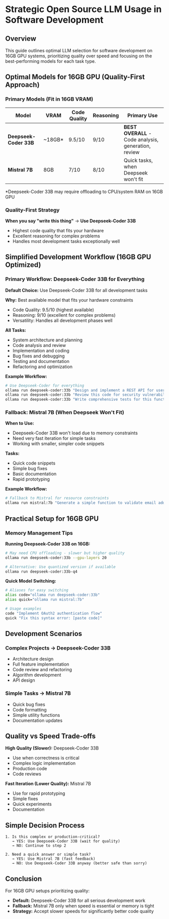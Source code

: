 # Strategic Open Source LLM Usage in Software Development

## Overview

This guide outlines optimal LLM selection for software development on 16GB GPU systems, prioritizing quality over speed and focusing on the best-performing models for each task type.

## Optimal Models for 16GB GPU (Quality-First Approach)

### Primary Models (Fit in 16GB VRAM)

| Model | VRAM | Code Quality | Reasoning | Primary Use |
|-------|------|--------------|-----------|-------------|
| **Deepseek-Coder 33B** | ~18GB* | 9.5/10 | 9/10 | **BEST OVERALL** - Code analysis, generation, review |
| **Mistral 7B** | 8GB | 7/10 | 8/10 | Quick tasks, when Deepseek won't fit |

*Deepseek-Coder 33B may require offloading to CPU/system RAM on 16GB GPU

### Quality-First Strategy

**When you say "write this thing"** → **Use Deepseek-Coder 33B**
- Highest code quality that fits your hardware
- Excellent reasoning for complex problems
- Handles most development tasks exceptionally well

## Simplified Development Workflow (16GB GPU Optimized)

### Primary Workflow: Deepseek-Coder 33B for Everything

**Default Choice:** Use Deepseek-Coder 33B for all development tasks

**Why:** Best available model that fits your hardware constraints
- Code Quality: 9.5/10 (highest available)
- Reasoning: 9/10 (excellent for complex problems)
- Versatility: Handles all development phases well

**All Tasks:**
- System architecture and planning
- Code analysis and review
- Implementation and coding
- Bug fixes and debugging
- Testing and documentation
- Refactoring and optimization

**Example Workflow:**
```bash
# Use Deepseek-Coder for everything
ollama run deepseek-coder:33b "Design and implement a REST API for user management..."
ollama run deepseek-coder:33b "Review this code for security vulnerabilities..."
ollama run deepseek-coder:33b "Write comprehensive tests for this function..."
```

### Fallback: Mistral 7B (When Deepseek Won't Fit)

**When to Use:**
- Deepseek-Coder 33B won't load due to memory constraints
- Need very fast iteration for simple tasks
- Working with smaller, simpler code snippets

**Tasks:**
- Quick code snippets
- Simple bug fixes
- Basic documentation
- Rapid prototyping

**Example Workflow:**
```bash
# Fallback to Mistral for resource constraints
ollama run mistral:7b "Generate a simple function to validate email addresses"
```

## Practical Setup for 16GB GPU

### Memory Management Tips

**Running Deepseek-Coder 33B on 16GB:**
```bash
# May need CPU offloading - slower but higher quality
ollama run deepseek-coder:33b --gpu-layers 20

# Alternative: Use quantized version if available
ollama run deepseek-coder:33b-q4
```

**Quick Model Switching:**
```bash
# Aliases for easy switching
alias code="ollama run deepseek-coder:33b"
alias quick="ollama run mistral:7b"

# Usage examples
code "Implement OAuth2 authentication flow"
quick "Fix this syntax error: [paste code]"
```

## Development Scenarios

### Complex Projects → Deepseek-Coder 33B
- Architecture design
- Full feature implementation
- Code review and refactoring
- Algorithm development
- API design

### Simple Tasks → Mistral 7B
- Quick bug fixes
- Code formatting
- Simple utility functions
- Documentation updates

## Quality vs Speed Trade-offs

**High Quality (Slower):** Deepseek-Coder 33B
- Use when correctness is critical
- Complex logic implementation
- Production code
- Code reviews

**Fast Iteration (Lower Quality):** Mistral 7B
- Use for rapid prototyping
- Simple fixes
- Quick experiments
- Documentation

## Simple Decision Process

```
1. Is this complex or production-critical?
   → YES: Use Deepseek-Coder 33B (wait for quality)
   → NO: Continue to step 2

2. Need a quick answer or simple task?
   → YES: Use Mistral 7B (fast feedback)
   → NO: Use Deepseek-Coder 33B anyway (better safe than sorry)
```

## Conclusion

For 16GB GPU setups prioritizing quality:
- **Default:** Deepseek-Coder 33B for all serious development work
- **Fallback:** Mistral 7B only when speed is essential or memory is tight
- **Strategy:** Accept slower speeds for significantly better code quality